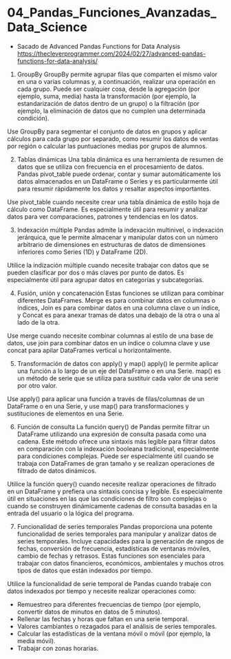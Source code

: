# 04_Pandas_Funciones_Avanzadas_Data_Science

 - Sacado de Advanced Pandas Functions for Data Analysis
    https://thecleverprogrammer.com/2024/02/27/advanced-pandas-functions-for-data-analysis/

1) GroupBy
GroupBy permite agrupar filas que comparten el mismo valor en una o varias columnas y, a continuación, realizar una operación en cada grupo. Puede ser cualquier cosa, desde la agregación (por ejemplo, suma, media) hasta la transformación (por ejemplo, la estandarización de datos dentro de un grupo) o la filtración (por ejemplo, la eliminación de datos que no cumplen una determinada condición).

Use GroupBy para segmentar el conjunto de datos en grupos y aplicar cálculos para cada grupo por separado, como resumir los datos de ventas por región o calcular las puntuaciones medias por grupos de alumnos.

2) Tablas dinámicas
Una tabla dinámica es una herramienta de resumen de datos que se utiliza con frecuencia en el procesamiento de datos. Pandas pivot_table puede ordenar, contar y sumar automáticamente los datos almacenados en un DataFrame o Series y es particularmente útil para resumir rápidamente los datos y resaltar aspectos importantes.

Use pivot_table cuando necesite crear una tabla dinámica de estilo hoja de cálculo como DataFrame. Es especialmente útil para resumir y analizar datos para ver comparaciones, patrones y tendencias en los datos.

3) Indexación múltiple
Pandas admite la indexación multinivel, o indexación jerárquica, que le permite almacenar y manipular datos con un número arbitrario de dimensiones en estructuras de datos de dimensiones inferiores como Series (1D) y DataFrame (2D).

Utilice la indización múltiple cuando necesite trabajar con datos que se pueden clasificar por dos o más claves por punto de datos. Es especialmente útil para agrupar datos en categorías y subcategorías.

4) Fusión, unión y concatenación
Estas funciones se utilizan para combinar diferentes DataFrames. Merge es para combinar datos en columnas o índices, Join es para combinar datos en una columna clave o un índice, y Concat es para anexar tramas de datos una debajo de la otra o una al lado de la otra.

Use merge cuando necesite combinar columnas al estilo de una base de datos, use join para combinar datos en un índice o columna clave y use concat para apilar DataFrames vertical u horizontalmente.

5) Transformación de datos con apply() y map()
apply() le permite aplicar una función a lo largo de un eje del DataFrame o en una Serie. map() es un método de serie que se utiliza para sustituir cada valor de una serie por otro valor.

Use apply() para aplicar una función a través de filas/columnas de un DataFrame o en una Serie, y use map() para transformaciones y sustituciones de elementos en una Serie.

6) Función de consulta
La función query() de Pandas permite filtrar un DataFrame utilizando una expresión de consulta pasada como una cadena. Este método ofrece una sintaxis más legible para filtrar datos en comparación con la indexación booleana tradicional, especialmente para condiciones complejas. Puede ser especialmente útil cuando se trabaja con DataFrames de gran tamaño y se realizan operaciones de filtrado de datos dinámicos.

Utilice la función query() cuando necesite realizar operaciones de filtrado en un DataFrame y prefiera una sintaxis concisa y legible. Es especialmente útil en situaciones en las que las condiciones de filtro son complejas o cuando se construyen dinámicamente cadenas de consulta basadas en la entrada del usuario o la lógica del programa.

7) Funcionalidad de series temporales
Pandas proporciona una potente funcionalidad de series temporales para manipular y analizar datos de series temporales. Incluye capacidades para la generación de rangos de fechas, conversión de frecuencia, estadísticas de ventanas móviles, cambio de fechas y retrasos. Estas funciones son esenciales para trabajar con datos financieros, económicos, ambientales y muchos otros tipos de datos que están indexados por tiempo.

Utilice la funcionalidad de serie temporal de Pandas cuando trabaje con datos indexados por tiempo y necesite realizar operaciones como:
  - Remuestreo para diferentes frecuencias de tiempo (por ejemplo, convertir datos de minutos en datos de 5 minutos).
  - Rellenar las fechas y horas que faltan en una serie temporal.
  - Valores cambiantes o rezagados para el análisis de series temporales.
  - Calcular las estadísticas de la ventana móvil o móvil (por ejemplo, la media móvil).
  - Trabajar con zonas horarias.